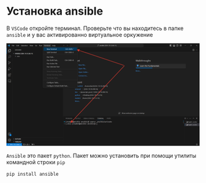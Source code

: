 # Установка ansible

В `VSCode` откройте терминал.
Проверьте что вы находитесь в папке `ansible` и у вас активированно виртуальное оркужение

<p align="center">
  <img src="./pic1.png">
</p>

`Ansible` это пакет `python`. Пакет можно установить при помощи утилиты командной строки `pip`

```
pip install ansible
```
